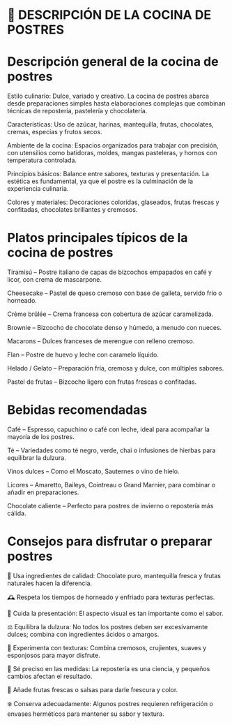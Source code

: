 # 🍰 DESCRIPCIÓN DE LA COCINA DE POSTRES

# Descripción general de la cocina de postres

Estilo culinario: Dulce, variado y creativo. La cocina de postres abarca desde preparaciones simples hasta elaboraciones complejas que combinan técnicas de repostería, pastelería y chocolatería.

Características: Uso de azúcar, harinas, mantequilla, frutas, chocolates, cremas, especias y frutos secos.

Ambiente de la cocina: Espacios organizados para trabajar con precisión, con utensilios como batidoras, moldes, mangas pasteleras, y hornos con temperatura controlada.

Principios básicos: Balance entre sabores, texturas y presentación. La estética es fundamental, ya que el postre es la culminación de la experiencia culinaria.

Colores y materiales: Decoraciones coloridas, glaseados, frutas frescas y confitadas, chocolates brillantes y cremosos.

# Platos principales típicos de la cocina de postres

Tiramisú – Postre italiano de capas de bizcochos empapados en café y licor, con crema de mascarpone.

Cheesecake – Pastel de queso cremoso con base de galleta, servido frío o horneado.

Crème brûlée – Crema francesa con cobertura de azúcar caramelizada.

Brownie – Bizcocho de chocolate denso y húmedo, a menudo con nueces.

Macarons – Dulces franceses de merengue con relleno cremoso.

Flan – Postre de huevo y leche con caramelo líquido.

Helado / Gelato – Preparación fría, cremosa y dulce, con múltiples sabores.

Pastel de frutas – Bizcocho ligero con frutas frescas o confitadas.

# Bebidas recomendadas

Café – Espresso, capuchino o café con leche, ideal para acompañar la mayoría de los postres.

Té – Variedades como té negro, verde, chai o infusiones de hierbas para equilibrar la dulzura.

Vinos dulces – Como el Moscato, Sauternes o vino de hielo.

Licores – Amaretto, Baileys, Cointreau o Grand Marnier, para combinar o añadir en preparaciones.

Chocolate caliente – Perfecto para postres de invierno o repostería más cálida.

# Consejos para disfrutar o preparar postres

🍫 Usa ingredientes de calidad: Chocolate puro, mantequilla fresca y frutas naturales hacen la diferencia.

🕰️ Respeta los tiempos de horneado y enfriado para texturas perfectas.

🎨 Cuida la presentación: El aspecto visual es tan importante como el sabor.

⚖️ Equilibra la dulzura: No todos los postres deben ser excesivamente dulces; combina con ingredientes ácidos o amargos.

🥄 Experimenta con texturas: Combina cremosos, crujientes, suaves y esponjosos para mayor disfrute.

🥚 Sé preciso en las medidas: La repostería es una ciencia, y pequeños cambios afectan el resultado.

🍓 Añade frutas frescas o salsas para darle frescura y color.

❄️ Conserva adecuadamente: Algunos postres requieren refrigeración o envases herméticos para mantener su sabor y textura.
